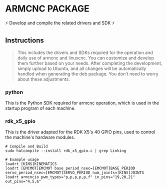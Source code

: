 # ARMCNC PACKAGE

⚡ Develop and compile the related drivers and SDK ⚡

## Instructions

> This includes the drivers and SDKs required for the operation and daily use of armcnc and linuxcnc. You can customize and develop them further based on your needs. After completing the development, simply upload to Ubuntu, and all changes will be automatically handled when generating the deb package. You don’t need to worry about these adjustments.

### python

This is the Python SDK required for armcnc operation, which is used in the startup program of each machine.

### rdk_x5_gpio

This is the driver adapted for the RDK X5's 40 GPIO pins, used to control the machine's hardware modules.

```shell
# Compile and Build
sudo halcompile --install rdk_x5_gpio.c | grep Linking
```

```shell
# Example usage
loadrt [KINS]KINEMATICS
loadrt [EMCMOT]EMCMOT base_period_nsec=[EMCMOT]BASE_PERIOD servo_period_nsec=[EMCMOT]SERVO_PERIOD num_joints=[KINS]JOINTS
loadrt armcncio pwm_types="p,p,p,p,p,f" in_pins="19,20,21" out_pins="4,5,6"
```